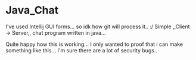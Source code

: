 Java_Chat
=========

I've used Intellij GUI forms... so idk how git will process it.. :/
Simple ,,Client -> Server,, chat program written in java...


Quite happy how this is working... I only wanted to proof that i can make something like this... I'm sure there are a lot of security bugs..

